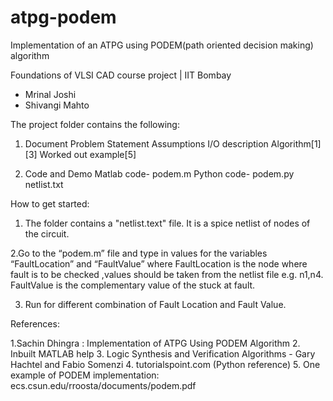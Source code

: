# atpg-podem

Implementation of an ATPG using PODEM(path oriented decision making) algorithm

Foundations of VLSI CAD course project | IIT Bombay
- Mrinal Joshi
- Shivangi Mahto

The project folder contains the following:

1. Document
	Problem Statement
	Assumptions
	I/O description
	Algorithm[1][3]
	Worked out example[5]

2. Code and Demo
	Matlab code- podem.m
	Python code- podem.py
	netlist.txt

How to get started:

1. The folder contains a "netlist.text" file. It is a spice netlist of nodes of the circuit.

2.Go to the “podem.m” file and type in values for the variables “FaultLocation” and “FaultValue” where 
   FaultLocation is the node where fault is to be checked ,values should be taken from the netlist file 
   e.g. n1,n4. FaultValue is the complementary value of the stuck at fault.

3. Run for different combination of Fault Location and Fault Value.

References:

1.Sachin Dhingra : Implementation of ATPG Using PODEM Algorithm
2. Inbuilt MATLAB help
3. Logic Synthesis and Verification Algorithms - Gary Hachtel and Fabio Somenzi
4. tutorialspoint.com   (Python reference)
5. One example of PODEM implementation: ecs.csun.edu/rroosta/documents/podem.pdf
